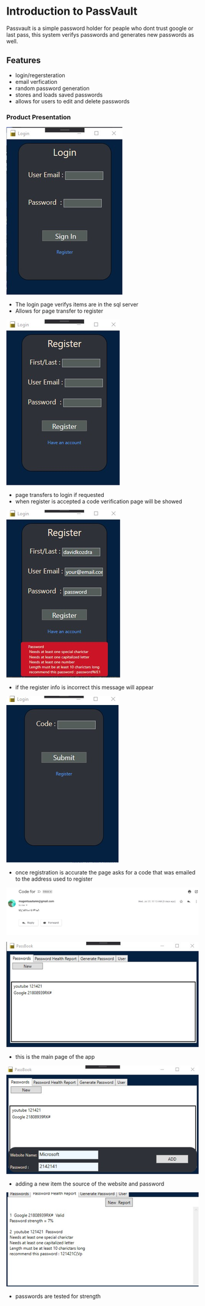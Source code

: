 
# Introduction to PassVault
  Passvault is a simple password holder for peaple who dont trust google or last pass, this system verifys passwords and generates new passwords as well.

##  Features

* login/regersteration
* email verfication
* random password generation
* stores and loads saved passwords
* allows for users to edit and delete passwords

###  Product Presentation

![Login Page](ImagesForGIt/UI.jpg)

* The login page verifys items are in the sql server
* Allows for page transfer to register

![Register](ImagesForGIt/UI2.jpg)

* page transfers to login if requested
* when register is accepted a code verification page will be showed

![Correction](ImagesForGIt/UI3.jpg)
* if the register info is incorrect this message will appear

![Registration](ImagesForGIt/UI4.jpg)
* once registration is accurate the page asks for a code that was emailed to the address used to register

![Registrationcode](ImagesForGIt/verification.jpg)

![Password Book](ImagesForGIt/new.jpg)
* this is the main page of the app


![Adding items](ImagesForGIt/new2.jpg)
* adding a new item the source of the website and password

![Password Health Report](ImagesForGIt/report.jpg)
* passwords are tested for strength
